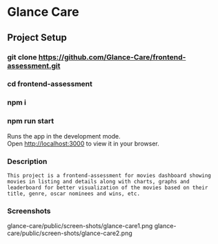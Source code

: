 # Glance Care

## Project Setup

### git clone https://github.com/Glance-Care/frontend-assessment.git

### cd frontend-assessment

### npm i

### npm run start

Runs the app in the development mode.\
Open [http://localhost:3000](http://localhost:3000) to view it in your browser.

### Description

    This project is a frontend-assessment for movies dashboard showing movies in listing and details along with charts, graphs and leaderboard for better visualization of the movies based on their title, genre, oscar nominees and wins, etc.

### Screenshots

glance-care/public/screen-shots/glance-care1.png
glance-care/public/screen-shots/glance-care2.png
